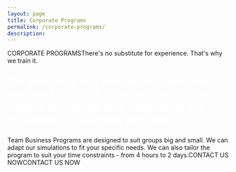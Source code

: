 ```yaml
---
layout: page
title: Corporate Programs
permalink: /corporate-programs/
description:
---
```

CORPORATE PROGRAMSThere's no substitute for experience.
That's why we train it.
<p style="color: #fff; font-size: 24px;">Our programs and simulations have been designed for those in the real world who need to accelerate their experience and knowledge of business principles.</p>
Team Business Programs are designed to suit groups big and small. We can adapt our simulations to fit your specific needs. We can also tailor the program to suit your time constraints - from 4 hours to 2 days.CONTACT US NOWCONTACT US NOW
